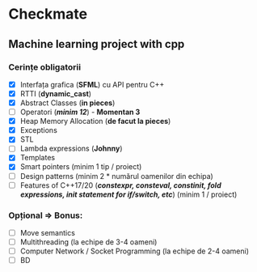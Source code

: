 # Checkmate
## Machine learning project with cpp

### Cerințe obligatorii

* [x] Interfața grafica (**SFML**) cu API pentru C++
* [x] RTTI (**dynamic_cast**)
* [x] Abstract Classes (**in pieces**)
* [ ] Operatori (***minim 12***) - **Momentan 3**
* [x] Heap Memory Allocation (**de facut la pieces**)
* [x] Exceptions
* [x] STL
* [ ] Lambda expressions (**Johnny**)
* [x] Templates
* [x] Smart pointers (minim 1 tip / proiect)
* [ ] Design patterns (minim 2 * numărul oamenilor din echipa)
* [ ] Features of C++17/20 (***constexpr, consteval, constinit, fold expressions, init statement for if/switch, etc***) (minim 1 / proiect)

### Opțional => Bonus:
* [ ] Move semantics
* [ ] Multithreading (la echipe de 3-4 oameni)
* [ ] Computer Network / Socket Programming (la echipe de 2-4 oameni)
* [ ] BD
